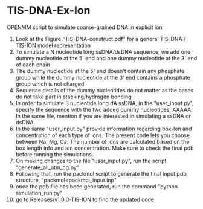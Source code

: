 # TIS-DNA-Ex-Ion
OPENMM script to simulate coarse-grained DNA in explicit ion
1. Look at the Figure "TIS-DNA-construct.pdf" for a general TIS-DNA / TIS-ION model representation
2. To simulate a N nucleotide long ssDNA/dsDNA sequence, we add one dummy nucleotide at the 5' end and one dummy nucleotide at the 3' end of each chain 
3. The dummy nucleotide at the 5' end doesn't contain any phosphate group while the dummy nucleotide at the 3' end contains a phosphate group which is not charged
4. Sequence details of the dummy nucleotides do not matter as the bases do not take part in stacking/hydrogen bonding
5. In order to simulate 3 nucleotide long dA ssDNA, in the "user_input.py", specify the sequence with the two added dummy nucleotides: AAAAA. In the same file, mention if you are interested in simulating a ssDNA or dsDNA.
6. In the same "user_input.py" provide information regarding box-len and concentration of each type of ions. The present code lets you choose between Na, Mg, Ca. The number of ions are calculated based on the box length info and ion concentration. Make sure to check the final pdb before running the simulations.
7. On making changes to the file "user_input.py", run the script "generate_all_atm_cg.py"
8. Following that, run the packmol script to generate the final input pdb structure, "packmol<packmol_input.inp"
9. once the pdb file has been generated, run the command "python simulation_run.py"
10. go to Releases/v1.0.0-TIS-ION to find the updated code

